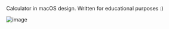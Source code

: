 Calculator in macOS design. Written for educational purposes :)

![image](https://github.com/horityfoxy/mcCalculator/assets/122602325/a4afd2e2-b30d-4066-9e33-3111bafc97f5)
